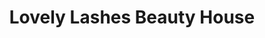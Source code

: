 ---
title: "Lovely Lashes Beauty House"
url: /aberdeen/lovely-lashes-beauty-house/
shop: Kosmetik
---